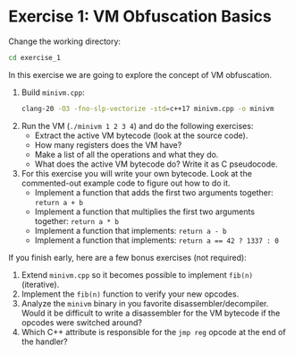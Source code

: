 # Exercise 1: VM Obfuscation Basics

Change the working directory:

```sh
cd exercise_1
```

In this exercise we are going to explore the concept of VM obfuscation.

1. Build `minivm.cpp`:
   ```sh
   clang-20 -O3 -fno-slp-vectorize -std=c++17 minivm.cpp -o minivm
   ```
2. Run the VM (`./minivm 1 2 3 4`) and do the following exercises:
   - Extract the active VM bytecode (look at the source code).
   - How many registers does the VM have?
   - Make a list of all the operations and what they do.
   - What does the active VM bytecode do? Write it as C pseudocode.
3. For this exercise you will write your own bytecode. Look at the commented-out example code to figure out how to do it.
   - Implement a function that adds the first two arguments together: `return a + b`
   - Implement a function that multiplies the first two arguments together: `return a * b`
   - Implement a function that implements: `return a - b`
   - Implement a function that implements: `return a == 42 ? 1337 : 0`

If you finish early, here are a few bonus exercises (not required):

1. Extend `minivm.cpp` so it becomes possible to implement `fib(n)` (iterative).
2. Implement the `fib(n)` function to verify your new opcodes.
3. Analyze the `minivm` binary in you favorite disassembler/decompiler. Would it be difficult to write a disassembler for the VM bytecode if the opcodes were switched around?
4. Which C++ attribute is responsible for the `jmp reg` opcode at the end of the handler?